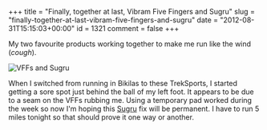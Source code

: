+++
title = "Finally, together at last, Vibram Five Fingers and Sugru"
slug = "finally-together-at-last-vibram-five-fingers-and-sugru"
date = "2012-08-31T15:15:03+00:00"
id = 1321
comment = false
+++

My two favourite products working together to make me run like the wind (*cough*).

![](https://lh6.googleusercontent.com/-R3yoBsW98yY/UECt2rNo1MI/AAAAAAAAiv4/ZHwOOOD9bDA/s957/IMG_20120831_131546.jpg "VFFs and Sugru")

When I switched from running in Bikilas to these TrekSports, I started getting a sore spot just behind the ball of my left foot. It appears to be due to a seam on the VFFs rubbing me. Using a temporary pad worked during the week so now I'm hoping this [Sugru](http://www.sugru.com) fix will be permanent. I have to run 5 miles tonight so that should prove it one way or another.

&nbsp;
